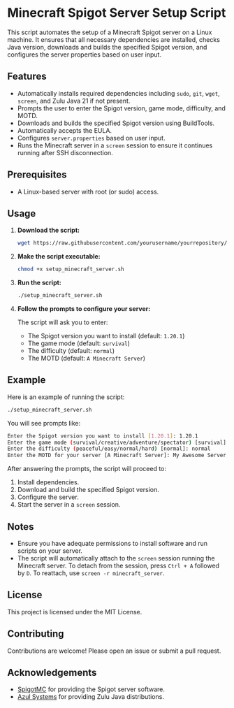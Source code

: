 # Minecraft Spigot Server Setup Script

This script automates the setup of a Minecraft Spigot server on a Linux machine. It ensures that all necessary dependencies are installed, checks Java version, downloads and builds the specified Spigot version, and configures the server properties based on user input.

## Features
- Automatically installs required dependencies including `sudo`, `git`, `wget`, `screen`, and Zulu Java 21 if not present.
- Prompts the user to enter the Spigot version, game mode, difficulty, and MOTD.
- Downloads and builds the specified Spigot version using BuildTools.
- Automatically accepts the EULA.
- Configures `server.properties` based on user input.
- Runs the Minecraft server in a `screen` session to ensure it continues running after SSH disconnection.

## Prerequisites
- A Linux-based server with root (or sudo) access.

## Usage

1. **Download the script:**

   ```sh
   wget https://raw.githubusercontent.com/yourusername/yourrepository/main/setup_minecraft_server.sh
   ```

2. **Make the script executable:**

   ```sh
   chmod +x setup_minecraft_server.sh
   ```

3. **Run the script:**

   ```sh
   ./setup_minecraft_server.sh
   ```

4. **Follow the prompts to configure your server:**

   The script will ask you to enter:
   - The Spigot version you want to install (default: `1.20.1`)
   - The game mode (default: `survival`)
   - The difficulty (default: `normal`)
   - The MOTD (default: `A Minecraft Server`)

## Example

Here is an example of running the script:

```sh
./setup_minecraft_server.sh
```

You will see prompts like:

```sh
Enter the Spigot version you want to install [1.20.1]: 1.20.1
Enter the game mode (survival/creative/adventure/spectator) [survival]: survival
Enter the difficulty (peaceful/easy/normal/hard) [normal]: normal
Enter the MOTD for your server [A Minecraft Server]: My Awesome Server
```

After answering the prompts, the script will proceed to:

1. Install dependencies.
2. Download and build the specified Spigot version.
3. Configure the server.
4. Start the server in a `screen` session.

## Notes

- Ensure you have adequate permissions to install software and run scripts on your server.
- The script will automatically attach to the `screen` session running the Minecraft server. To detach from the session, press `Ctrl + A` followed by `D`. To reattach, use `screen -r minecraft_server`.

## License

This project is licensed under the MIT License.

## Contributing

Contributions are welcome! Please open an issue or submit a pull request.

## Acknowledgements

- [SpigotMC](https://www.spigotmc.org/) for providing the Spigot server software.
- [Azul Systems](https://www.azul.com/) for providing Zulu Java distributions.
```
